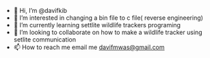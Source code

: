 - 👋 Hi, I’m @davifkib
- 👀 I’m interested in changing a bin file to c file( reverse engineering)
- 🌱 I’m currently learning  settlite wildlife trackers programing
- 💞️ I’m looking to collaborate on how to make a wildlife tracker using setlite communication
- 📫 How to reach me email me davifmwas@gmail.com

<!---
davifkib/davifkib is a ✨ special ✨ repository because its `README.md` (this file) appears on your GitHub profile.
You can click the Preview link to take a look at your changes.
--->
